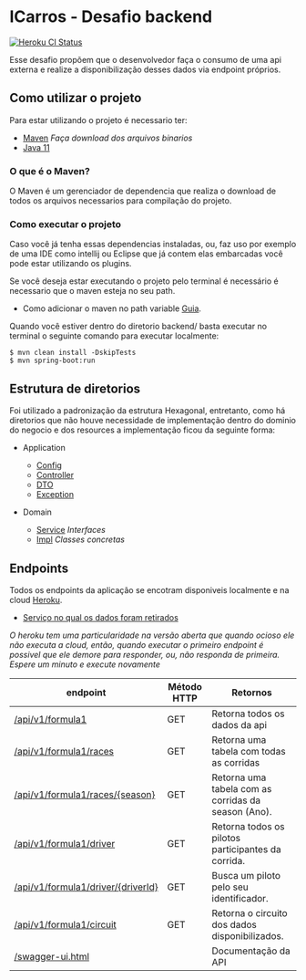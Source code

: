 # ICarros - Desafio backend 
[![Heroku CI Status](https://icarros-backend.herokuapp.com/last.svg)](https://dashboard.heroku.com/pipelines/5ebe25b1-d32d-44ed-a73e-1af72953f7c3/tests)

Esse desafio propõem que o desenvolvedor faça o consumo de uma api externa e realize a disponibilização desses dados via endpoint próprios.

## Como utilizar o projeto

Para estar utilizando o projeto é necessario ter:

- [Maven](https://maven.apache.org/download.cgi) *Faça download dos arquivos binarios*
- [Java 11](https://openjdk.java.net/install/)


### O que é o Maven?

O Maven é um gerenciador de dependencia que realiza o download de todos os arquivos necessarios para compilação do projeto.

### Como executar o projeto

Caso você já tenha essas dependencias instaladas, ou, faz uso por exemplo de uma IDE como intellij ou Eclipse que já contem elas embarcadas você pode estar utilizando os plugins.

Se você deseja estar executando o projeto pelo terminal é necessário é necessario que o maven esteja no seu path.
- Como adicionar o maven no path variable [Guia](https://stackoverflow.com/questions/45119595/how-to-add-maven-to-the-path-variable).

Quando você estiver dentro do diretorio backend/ basta executar no terminal o seguinte comando para executar localmente:
``` 
$ mvn clean install -DskipTests
$ mvn spring-boot:run
```

## Estrutura de diretorios

Foi utilizado a padronização da estrutura Hexagonal, entretanto, como há diretorios que não houve necessidade de implementação dentro do dominio do negocio e dos resources a implementação ficou da seguinte forma:

- Application
    - [Config](https://github.com/Erickson-Eng/icarros/tree/main/backend/src/main/java/com/icarros/backend/application/config)
    - [Controller](https://github.com/Erickson-Eng/icarros/tree/main/backend/src/main/java/com/icarros/backend/application/controller)
    - [DTO](https://github.com/Erickson-Eng/icarros/tree/main/backend/src/main/java/com/icarros/backend/application/dto/api)
    - [Exception](https://github.com/Erickson-Eng/icarros/tree/main/backend/src/main/java/com/icarros/backend/application/exception)

- Domain
    - [Service](https://github.com/Erickson-Eng/icarros/tree/main/backend/src/main/java/com/icarros/backend/domain/service) *Interfaces*
    - [Impl](https://github.com/Erickson-Eng/icarros/tree/main/backend/src/main/java/com/icarros/backend/domain/service/impl) *Classes concretas*
## Endpoints

Todos os endpoints da aplicação se encotram disponiveis localmente e na cloud [Heroku](https://icarros-backend.herokuapp.com/).

- [Serviço no qual os dados foram retirados](https://ergast.com/api/f1/2017/last/results.json)

*O heroku tem uma particularidade na versão aberta que quando ocioso ele não executa a cloud, então, quando executar o primeiro endpoint é possivel que ele demore para responder, ou, não responda de primeira. Espere um minuto e execute novamente*

| endpoint | Método HTTP | Retornos |
| -------- | ----------- | -------- |
| [/api/v1/formula1](https://icarros-backend.herokuapp.com/api/v1/formula1) | GET | Retorna todos os dados da api
| [/api/v1/formula1/races](https://icarros-backend.herokuapp.com/api/v1/formula1/races) | GET | Retorna uma tabela com todas as corridas
| [/api/v1/formula1/races/{season}](https://icarros-backend.herokuapp.com) | GET | Retorna uma tabela com as corridas da season (Ano).
| [/api/v1/formula1/driver](https://icarros-backend.herokuapp.com/api/v1/formula1/races/2017) | GET | Retorna todos os pilotos participantes da corrida.
| [/api/v1/formula1/driver/{driverId}](https://icarros-backend.herokuapp.com/api/v1/formula1/driver/vettel) | GET | Busca um piloto pelo seu identificador.
| [/api/v1/formula1/circuit](https://icarros-backend.herokuapp.com/api/v1/formula1/circuit) | GET | Retorna o circuito dos dados disponibilizados.
| [/swagger-ui.html](https://icarros-backend.herokuapp.com/swagger-ui.html) | | Documentação da API
